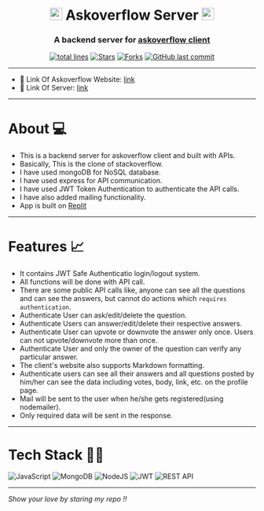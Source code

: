 <h1 align="center"><img src="https://user-images.githubusercontent.com/76911582/198497528-58826a25-b6ca-40cf-839c-b410c933e9a5.png" width="25px"/> Askoverflow Server <img src="https://user-images.githubusercontent.com/76911582/198497528-58826a25-b6ca-40cf-839c-b410c933e9a5.png" width="25px"/></h1>


<h3 align="center">A backend server for <a href="https://github.com/vasu-1/askoverflow-client">askoverflow client</a></h3>

<div align="center">
<a href="https://github.com/vasu-1/askoverflow-server"><img src="https://sloc.xyz/github/vasu-1/askoverflow-server?style=for-the-badge" alt="total lines"/></a>
<a href="https://github.com/vasu-1/askoverflow-server"><img src="https://img.shields.io/github/stars/vasu-1/askoverflow-server" alt="Stars"/></a>
<a href="https://github.com/vasu-1/askoverflow-server/network/members"><img src="https://img.shields.io/github/forks/vasu-1/askoverflow-server" alt="Forks"/></a>
<a href="https://github.com/vasu-1/askoverflow-server/commits"><img alt="GitHub last commit" src="https://img.shields.io/github/last-commit/vasu-1/askoverflow-server?logo=github"></a>
</div>

---

- :link: Link Of Askoverflow Website: [link](https://askoverflow.netlify.app/)
- :link: Link Of Server: [link](https://askoverflow-server.vashishth-patel.repl.co/)

---

# About :computer:
  
- This is a backend server for askoverflow client and built with APIs. 
- Basically, This is the clone of stackoverflow.
- I have used mongoDB for NoSQL database. 
- I have used express for API communication. 
- I have used JWT Token Authentication to authenticate the API calls.
- I have also added mailing functionality.
- App is built on <a href="https://replit.com/~" >Replit</a>

---

# Features :chart_with_upwards_trend:
- It contains JWT Safe Authenticatio login/logout system.
- All functions will be done with API call.
- There are some public API calls like, anyone can see all the questions and can see the answers, but cannot do actions which `requires authentication`.
- Authenticate User can ask/edit/delete the question.
- Authenticate Users can answer/edit/delete their respective answers.
- Authenticate User can upvote or downvote the answer only once. Users can not upvote/downvote more than once.
- Authenticate User and only the owner of the question can verify any particular answer.
- The client's website also supports Markdown formatting.
- Authenticate users can see all their answers and all questions posted by him/her can see the data including votes, body, link, etc. on the profile page.
- Mail will be sent to the user when he/she gets registered(using nodemailer).
- Only required data will be sent in the response.

---

# Tech Stack 👨‍💻

![JavaScript](https://img.shields.io/badge/javascript-%23323330.svg?logo=javascript&logoColor=%23F7DF1E)
![MongoDB](https://img.shields.io/badge/MongoDB-%234ea94b.svg?logo=mongodb&logoColor=white)
![NodeJS](https://img.shields.io/badge/node.js-6DA55F?logo=node.js&logoColor=white)
![JWT](https://img.shields.io/badge/JWT-black?logo=JSON%20web%20tokens)
![REST API](https://img.shields.io/badge/rest%20api%20-%23323330.svg?&logo=rest&logoColor=%23F7DF1E)

---

*Show your love by staring my repo !!*
